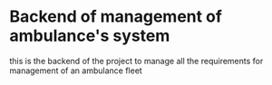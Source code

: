 
# Backend of management of ambulance's system

this is the backend of the project to manage all the requirements for management of an ambulance fleet
